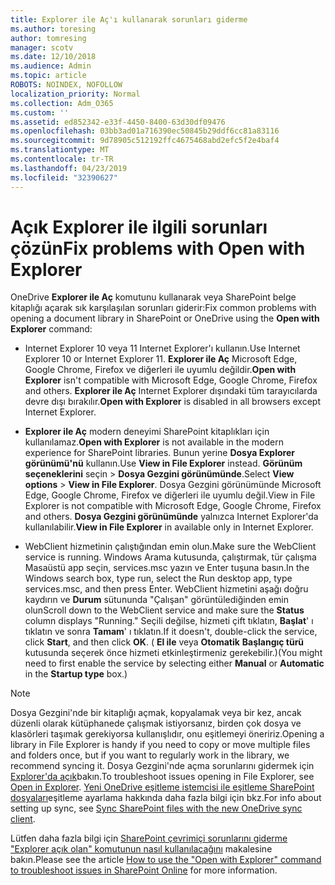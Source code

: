 ```yaml
---
title: Explorer ile Aç'ı kullanarak sorunları giderme
ms.author: toresing
author: tomresing
manager: scotv
ms.date: 12/10/2018
ms.audience: Admin
ms.topic: article
ROBOTS: NOINDEX, NOFOLLOW
localization_priority: Normal
ms.collection: Adm_O365
ms.custom: ''
ms.assetid: ed852342-e33f-4450-8400-63d30df09476
ms.openlocfilehash: 03bb3ad01a716390ec50845b29ddf6cc81a83116
ms.sourcegitcommit: 9d78905c512192ffc4675468abd2efc5f2e4baf4
ms.translationtype: MT
ms.contentlocale: tr-TR
ms.lasthandoff: 04/23/2019
ms.locfileid: "32390627"
---
```

# <a name="fix-problems-with-open-with-explorer"></a><span data-ttu-id="8cdc8-102">Açık Explorer ile ilgili sorunları çözün</span><span class="sxs-lookup"><span data-stu-id="8cdc8-102">Fix problems with Open with Explorer</span></span>

<span data-ttu-id="8cdc8-103">OneDrive **Explorer ile Aç** komutunu kullanarak veya SharePoint belge kitaplığı açarak sık karşılaşılan sorunları giderir:</span><span class="sxs-lookup"><span data-stu-id="8cdc8-103">Fix common problems with opening a document library in SharePoint or OneDrive using the **Open with Explorer** command:</span></span> 
  
- <span data-ttu-id="8cdc8-104">Internet Explorer 10 veya 11 Internet Explorer'ı kullanın.</span><span class="sxs-lookup"><span data-stu-id="8cdc8-104">Use Internet Explorer 10 or Internet Explorer 11.</span></span> <span data-ttu-id="8cdc8-105">**Explorer ile Aç** Microsoft Edge, Google Chrome, Firefox ve diğerleri ile uyumlu değildir.</span><span class="sxs-lookup"><span data-stu-id="8cdc8-105">**Open with Explorer** isn't compatible with Microsoft Edge, Google Chrome, Firefox and others.</span></span> <span data-ttu-id="8cdc8-106">**Explorer ile Aç** Internet Explorer dışındaki tüm tarayıcılarda devre dışı bırakılır.</span><span class="sxs-lookup"><span data-stu-id="8cdc8-106">**Open with Explorer** is disabled in all browsers except Internet Explorer.</span></span> 
    
- <span data-ttu-id="8cdc8-107">**Explorer ile Aç** modern deneyimi SharePoint kitaplıkları için kullanılamaz.</span><span class="sxs-lookup"><span data-stu-id="8cdc8-107">**Open with Explorer** is not available in the modern experience for SharePoint libraries.</span></span> <span data-ttu-id="8cdc8-108">Bunun yerine **Dosya Explorer görünümü'nü** kullanın.</span><span class="sxs-lookup"><span data-stu-id="8cdc8-108">Use **View in File Explorer** instead.</span></span> <span data-ttu-id="8cdc8-109">**Görünüm seçeneklerini** seçin \> **Dosya Gezgini görünümünde**.</span><span class="sxs-lookup"><span data-stu-id="8cdc8-109">Select **View options** \> **View in File Explorer**.</span></span> <span data-ttu-id="8cdc8-110">Dosya Gezgini görünümünde Microsoft Edge, Google Chrome, Firefox ve diğerleri ile uyumlu değil.</span><span class="sxs-lookup"><span data-stu-id="8cdc8-110">View in File Explorer is not compatible with Microsoft Edge, Google Chrome, Firefox and others.</span></span> <span data-ttu-id="8cdc8-111">**Dosya Gezgini görünümünde** yalnızca Internet Explorer'da kullanılabilir.</span><span class="sxs-lookup"><span data-stu-id="8cdc8-111">**View in File Explorer** in available only in Internet Explorer.</span></span> 
    
- <span data-ttu-id="8cdc8-112">WebClient hizmetinin çalıştığından emin olun.</span><span class="sxs-lookup"><span data-stu-id="8cdc8-112">Make sure the WebClient service is running.</span></span> <span data-ttu-id="8cdc8-113">Windows Arama kutusunda, çalıştırmak, tür çalışma Masaüstü app seçin, services.msc yazın ve Enter tuşuna basın.</span><span class="sxs-lookup"><span data-stu-id="8cdc8-113">In the Windows search box, type run, select the Run desktop app, type services.msc, and then press Enter.</span></span> <span data-ttu-id="8cdc8-114">WebClient hizmetini aşağı doğru kaydırın ve **Durum** sütununda "Çalışan" görüntülediğinden emin olun</span><span class="sxs-lookup"><span data-stu-id="8cdc8-114">Scroll down to the WebClient service and make sure the **Status** column displays "Running."</span></span> <span data-ttu-id="8cdc8-115">Seçili değilse, hizmeti çift tıklatın, **Başlat**' ı tıklatın ve sonra **Tamam**' ı tıklatın.</span><span class="sxs-lookup"><span data-stu-id="8cdc8-115">If it doesn't, double-click the service, click **Start**, and then click **OK**.</span></span> <span data-ttu-id="8cdc8-116">( **El ile** veya **Otomatik** **Başlangıç türü** kutusunda seçerek önce hizmeti etkinleştirmeniz gerekebilir.)</span><span class="sxs-lookup"><span data-stu-id="8cdc8-116">(You might need to first enable the service by selecting either **Manual** or **Automatic** in the **Startup type** box.)</span></span> 
    
> [!NOTE]
> <span data-ttu-id="8cdc8-117">Dosya Gezgini'nde bir kitaplığı açmak, kopyalamak veya bir kez, ancak düzenli olarak kütüphanede çalışmak istiyorsanız, birden çok dosya ve klasörleri taşımak gerekiyorsa kullanışlıdır, onu eşitlemeyi öneririz.</span><span class="sxs-lookup"><span data-stu-id="8cdc8-117">Opening a library in File Explorer is handy if you need to copy or move multiple files and folders once, but if you want to regularly work in the library, we recommend syncing it.</span></span> <span data-ttu-id="8cdc8-118">Dosya Gezgini'nde açma sorunlarını gidermek için [Explorer'da açık](https://go.microsoft.com/fwlink/?linkid=871665)bakın.</span><span class="sxs-lookup"><span data-stu-id="8cdc8-118">To troubleshoot issues opening in File Explorer, see [Open in Explorer](https://go.microsoft.com/fwlink/?linkid=871665).</span></span> <span data-ttu-id="8cdc8-119">[Yeni OneDrive eşitleme istemcisi ile eşitleme SharePoint dosyaları](https://go.microsoft.com/fwlink/?linkid=871666)eşitleme ayarlama hakkında daha fazla bilgi için bkz.</span><span class="sxs-lookup"><span data-stu-id="8cdc8-119">For info about setting up sync, see [Sync SharePoint files with the new OneDrive sync client](https://go.microsoft.com/fwlink/?linkid=871666).</span></span>
  
<span data-ttu-id="8cdc8-120">Lütfen daha fazla bilgi için [SharePoint çevrimiçi sorunlarını giderme "Explorer açık olan" komutunun nasıl kullanılacağını](https://support.office.com/article/How-to-use-the-Open-with-Explorer-command-to-troubleshoot-issues-in-SharePoint-Online-87155331-0c92-4224-a4c1-da5c21c4ade4) makalesine bakın.</span><span class="sxs-lookup"><span data-stu-id="8cdc8-120">Please see the article [How to use the "Open with Explorer" command to troubleshoot issues in SharePoint Online](https://support.office.com/article/How-to-use-the-Open-with-Explorer-command-to-troubleshoot-issues-in-SharePoint-Online-87155331-0c92-4224-a4c1-da5c21c4ade4) for more information.</span></span> 
  

